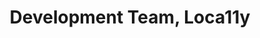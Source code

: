 ---
name: Sarthak
title: Development Team, Loca11y
tags:
  - loca11y
picture: ../../images/team/Ta11yCat.png
---